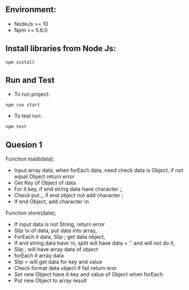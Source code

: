 ## Environment:
- NodeJs >= 10
- Npm >= 5.6.0

## Install libraries from Node Js:
```
npm install
```

## Run and Test
- To run project: 
```
npm run start
```
- To test run:
```
npm test
```

## Quesion 1

Function load(data);
- Input array data, when forEach data, need check data is Object, if not equal Object return error
- Get Key of Object of data
- For it key, if end string data have character ;,
- Check put ;, if end object not add character ;
- If end Object, add character \n

Function store(data);
- If input data is not String, return error
- Slip \n of data, put data into array, 
- ForEach it data, Slip ; get data object,
- If end string data have \n, split will have data = '' and will not do it,
- Slip \; will have array data of object
- forEach it array data
- Slip = will get data for key and value
- Check format data object if fail return eror
- Set new Object have it key and value of Object when forEach
- Put new Object to array result
